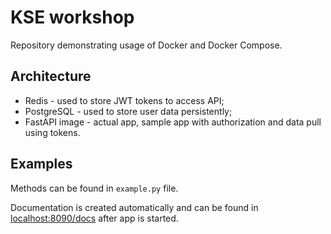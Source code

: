 # KSE workshop

Repository demonstrating usage of Docker and Docker Compose.

## Architecture

- Redis - used to store JWT tokens to access API;
- PostgreSQL - used to store user data persistently;
- FastAPI image - actual app, sample app with authorization and data pull using tokens.

## Examples

Methods can be found in `example.py` file.

Documentation is created automatically and can be found in [localhost:8090/docs](localhost:8090/docs) after app is started.
